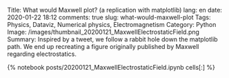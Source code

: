 ﻿Title: What would Maxwell plot? (a replication with matplotlib)
lang: en
date: 2020-01-22 18:12
comments: true
slug: what-would-maxwell-plot
Tags: Physics, Dataviz, Numerical physics, Electromagnetism
Category: Python
Image: /images/thumbnail_20200121_MaxwellElectrostaticField.png
Summary: Inspired by a tweet, we follow a rabbit hole down the matplotlib path. We end up recreating a figure originally published by Maxwell regarding electrostatics.

{% notebook posts/20200121_MaxwellElectrostaticField.ipynb cells[:] %}
